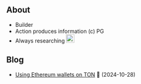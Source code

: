 ## About
- Builder
- Action produces information (c) PG
- Always researching <img src="https://github.com/user-attachments/assets/0b73983b-0d62-41fb-8126-40dd8185f7de" width="22">

## Blog
- [Using Ethereum wallets on TON](https://mirror.xyz/0x4Ef4D5E2CFE22D4b6ace6505fb016894Ece943A1/Iea6EHTawWF1oD9amEZS8qd1SLX8vOtXEGy3pO57Etw) 💎 (2024-10-28)
